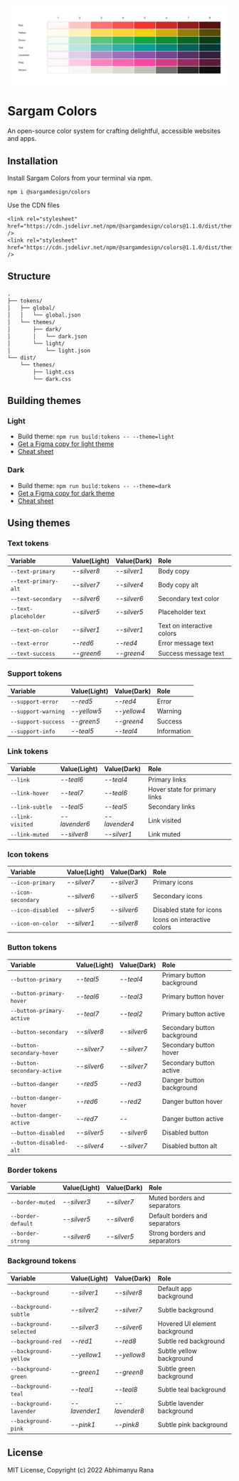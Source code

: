 ![](help/cover.png)

# Sargam Colors
An open-source color system for crafting delightful, accessible websites and apps.

## Installation
Install Sargam Colors from your terminal via npm.

```
npm i @sargamdesign/colors
```

Use the CDN files

```
<link rel="stylesheet" href="https://cdn.jsdelivr.net/npm/@sargamdesign/colors@1.1.0/dist/themes/light.min.css" />
<link rel="stylesheet" href="https://cdn.jsdelivr.net/npm/@sargamdesign/colors@1.1.0/dist/themes/dark.min.css" />
```

## Structure

```
.
├── tokens/
│   ├── global/
│   │   └── global.json
│   └── themes/
│       ├── dark/
│       │   └── dark.json
│       └── light/
│           └── light.json
└── dist/
    └── themes/
        ├── light.css
        └── dark.css
```

## Building themes

### Light
- Build theme: `npm run build:tokens -- --theme=light`
- [Get a Figma copy for light theme](https://www.figma.com/community/file/1161992682973418812)
- [Cheat sheet](cheat_sheets/Sargam%20Colors%20-%20Light%20Theme.pdf)

### Dark 
- Build theme: `npm run build:tokens -- --theme=dark`
- [Get a Figma copy for dark theme](https://www.figma.com/community/file/1165657423688212577)
- [Cheat sheet](cheat_sheets/Sargam%20Colors%20-%20Dark%20Theme.pdf)


## Using themes

### Text tokens
Variable | Value(Light) | Value(Dark)| Role
:--- |:--- |:--- |:---
`--text-primary` | *--silver8* | *--silver1* | Body copy
`--text-primary-alt` | *--silver7* | *--silver4* | Body copy alt
`--text-secondary` | *--silver6* | *--silver6* | Secondary text color
`--text-placeholder` | *--silver5* | *--silver5* | Placeholder text
`--text-on-color` | *--silver1* | *--silver1* | Text on interactive colors
`--text-error` | *--red6* | *--red4* | Error message text
`--text-success` | *--green6* | *--green4* | Success message text

### Support tokens
Variable | Value(Light) | Value(Dark)| Role
:--- |:--- |:--- |:---
`--support-error` | *--red5* | *--red4* | Error
`--support-warning` | *--yellow5* | *--yellow4* | Warning
`--support-success` | *--green5* | *--green4* | Success
`--support-info` | *--teal5* | *--teal4* | Information


### Link tokens
Variable | Value(Light) | Value(Dark)| Role
:--- |:--- |:--- |:---
`--link` | *--teal6* | *--teal4* | Primary links
`--link-hover` | *--teal7* | *--teal6* | Hover state for primary links
`--link-subtle` | *--teal5* | *--teal5* | Secondary links
`--link-visited` | *--lavender6* | *--lavender4* | Link visited
`--link-muted` | *--silver8* | *--silver1* | Link muted


### Icon tokens
Variable | Value(Light) | Value(Dark)| Role
:--- |:--- |:--- |:---
`--icon-primary` | *--silver7* | *--silver3* | Primary icons
`--icon-secondary` | *--silver6* | *--silver5* | Secondary icons
`--icon-disabled` | *--silver5* | *--silver6* | Disabled state for icons
`--icon-on-color` | *--silver1* | *--silver8* | Icons on interactive colors

### Button tokens
Variable | Value(Light) | Value(Dark)| Role
:--- |:--- |:--- |:---
`--button-primary` | *--teal5* | *--teal4* | Primary button background
`--button-primary-hover` | *--teal6* | *--teal3* | Primary button hover
`--button-primary-active` | *--teal7* | *--teal2* | Primary button active
`--button-secondary` | *--silver8* | *--silver6* | Secondary button background
`--button-secondary-hover` | *--silver7* | *--silver7* | Secondary button hover
`--button-secondary-active` | *--silver6* | *--silver7* | Secondary button active
`--button-danger` | *--red5* | *--red3* | Danger button background
`--button-danger-hover` | *--red6* | *--red2* | Danger button hover
`--button-danger-active` | *--red7* | *--* | Danger button active
`--button-disabled` | *--silver5* | *--silver6* | Disabled button
`--button-disabled-alt` | *--silver4* | *--silver7* | Disabled button alt


### Border tokens
Variable | Value(Light) | Value(Dark)| Role
:--- |:--- |:--- |:---
`--border-muted` | *--silver3* | *--silver7* | Muted borders and separators
`--border-default` | *--silver5* | *--silver6* | Default borders and separators
`--border-strong` | *--silver6* | *--silver5* | Strong borders and separators


### Background tokens
Variable | Value(Light) | Value(Dark)| Role
:--- |:--- |:--- |:---
`--background` | *--silver1* | *--silver8* | Default app background
`--background-subtle` | *--silver2* | *--silver7* | Subtle background
`--background-selected` | *--silver3* | *--silver6* | Hovered UI element background
`--background-red` | *--red1* | *--red8* | Subtle red background
`--background-yellow` | *--yellow1* | *--yellow8* | Subtle yellow background
`--background-green` | *--green1* | *--green8* | Subtle green background
`--background-teal` | *--teal1* | *--teal8* | Subtle teal background
`--background-lavender` | *--lavender1* | *--lavender8* | Subtle lavender background
`--background-pink` | *--pink1* | *--pink8* | Subtle pink background


## License
MIT License, Copyright (c) 2022 Abhimanyu Rana
